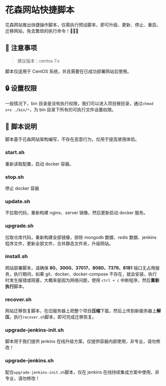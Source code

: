 # 花森网站快捷脚本

花森网站推出快捷操作脚本，仅需执行预设脚本，即可升级、更新、停止、重启、迁移网站，免去繁琐的执行命令！🎉🎉🎉

## 🚧 注意事项

> 建议版本：centos 7.x

脚本仅适用于 CentOS 系统，并且需要在已成功部署网站后使用。

## 🔒 设置权限

一般情况下，bin 目录是没有执行权限，我们可以进入项目根目录，通过`chmod u+x ./bin/*`，为 bin 目录下所有的可执行文件设置权限。

## 🎈 脚本说明

脚本基于花森网站架构编写，不存在恶意行为，仅用于提高使用体验。

### start.sh

重新读取配置，启动 docker 容器。

### stop.sh

停止 docker 容器

### update.sh

不拉取代码，重新构建 nginx、server 镜像，然后更新启动 docker 服务。

### upgrade.sh

拉取仓库代码，重新构建全部镜像，排除 mongodb 数据、redis 数据、jenkins 程序文件，更新全部文件，合并静态文件夹，升级网站。

### install.sh

网站部署脚本，请确保 **80、3000、37017、8080、7379、8181** 端口无占用服务，执行期间，如果 git、docker、docker-compose 不存在，就会安装，执行时发生报错或阻塞，大概率是因为网络问题，使用 `ctrl + c` 中断程序，然后**重新执行**脚本。

### recover.sh

网站迁移恢复脚本，在旧服务器上把整个项目**压缩**下载，然后上传到新服务器上**解压**，执行`recover.sh`脚本，即可完成迁移恢复。

### upgrade-jenkins-init.sh

脚本用于我们提供 jenkins 在线升级方案，仅提供容器内部使用，非专业，请勿修改！

### upgrade-jenkins.sh

配合`upgrade-jenkins-init.sh`脚本，仅在 jenkins 在线持续集成方案中使用，非专业，请勿修改！
